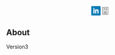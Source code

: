 <center><a href="https://www.linkedin.com/in/jwiseanimates/"><img src="images/linkedin.png" alt="Linked In" style="width: 5%" /></a><a href="Jessica Resume.pdf"><img src="images/resumeicon.png" alt="Resume" style="width: 5%" /></a></center>

## About
Version3
